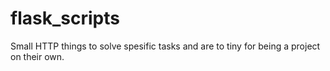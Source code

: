 # flask_scripts
Small HTTP things to solve spesific tasks and are to tiny for being a project on their own.
